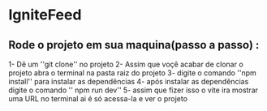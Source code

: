 # IgniteFeed


## Rode o projeto em sua maquina(passo a passo) :
  1- Dê um ''git clone'' no projeto 
  2- Assim que voçê acabar de clonar o projeto abra o terminal na pasta raiz do projeto
  3- digite o comando ''npm install'' para instalar as dependências
  4- após instalar as dependências digite o comando '' npm run dev''
  5- assim que fizer isso o vite ira mostrar uma URL no terminal ai é só acessa-la e ver o projeto
  
